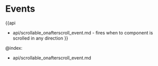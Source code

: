 Events
=======

{{api
- api/scrollable_onafterscroll_event.md - fires when to component is scrolled in any direction
}}

@index:
- api/scrollable_onafterscroll_event.md


